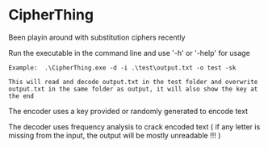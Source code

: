# CipherThing
Been playin around with substitution ciphers recently


Run the executable in the command line and use '-h' or '-help' for usage

`Example:  .\CipherThing.exe -d -i .\test\output.txt -o test -sk`

`This will read and decode output.txt in the test folder and overwrite output.txt in the same folder as output, it will also show the key at the end `

The encoder uses a key provided or randomly generated to encode text

The decoder uses frequency analysis to crack encoded text ( if any letter is missing from the input, the output will be mostly unreadable !!! )
